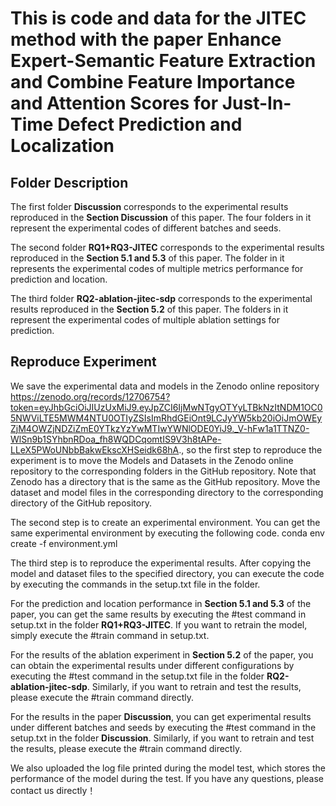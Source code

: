 # This is code and data for the JITEC method with the paper Enhance Expert-Semantic Feature Extraction and Combine Feature Importance and Attention Scores for Just-In-Time Defect Prediction and Localization

## Folder Description
The first folder <b/>Discussion</b> corresponds to the experimental results reproduced in the <b/>Section Discussion</b> of this paper. The four folders in it represent the experimental codes of different batches and seeds.

The second folder <b/>RQ1+RQ3-JITEC</b> corresponds to the experimental results reproduced in the <b/>Section 5.1 and 5.3</b> of this paper. The folder in it represents the experimental codes of multiple metrics performance for prediction and location.

The third folder <b/>RQ2-ablation-jitec-sdp</b> corresponds to the experimental results reproduced in the <b/>Section 5.2</b> of this paper. The folders in it represent the experimental codes of multiple ablation settings for prediction.

## Reproduce Experiment
We save the experimental data and models in the Zenodo online repository https://zenodo.org/records/12706754?token=eyJhbGciOiJIUzUxMiJ9.eyJpZCI6IjMwNTgyOTYyLTBkNzItNDM1OC05NWViLTE5MWM4NTU0OTIyZSIsImRhdGEiOnt9LCJyYW5kb20iOiJmOWEyZjM4OWZjNDZiZmE0YTkzYzYwMTIwYWNlODE0YiJ9._V-hFw1a1TTNZ0-WlSn9b1SYhbnRDoa_fh8WQDCqomtIS9V3h8tAPe-LLeX5PWoUNbbBakwEkscXHSeidk68hA., so the first step to reproduce the experiment is to move the Models and Datasets in the Zenodo online repository to the corresponding folders in the GitHub repository. Note that Zenodo has a directory that is the same as the GitHub repository. Move the dataset and model files in the corresponding directory to the corresponding directory of the GitHub repository.

The second step is to create an experimental environment. You can get the same experimental environment by executing the following code.
conda env create -f environment.yml

The third step is to reproduce the experimental results. After copying the model and dataset files to the specified directory, you can execute the code by executing the commands in the setup.txt file in the folder.

For the prediction and location performance in <b/>Section 5.1 and 5.3</b> of the paper, you can get the same results by executing the #test command in setup.txt in the folder <b/>RQ1+RQ3-JITEC</b>. If you want to retrain the model, simply execute the #train command in setup.txt.

For the results of the ablation experiment in <b/>Section 5.2</b> of the paper, you can obtain the experimental results under different configurations by executing the #test command in the setup.txt file in the folder <b/>RQ2-ablation-jitec-sdp</b>. Similarly, if you want to retrain and test the results, please execute the #train command directly.

For the results in the paper <b/>Discussion</b>, you can get experimental results under different batches and seeds by executing the #test command in the setup.txt in the folder <b/>Discussion</b>. Similarly, if you want to retrain and test the results, please execute the #train command directly.

We also uploaded the log file printed during the model test, which stores the performance of the model during the test. If you have any questions, please contact us directly！
